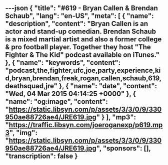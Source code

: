 ---json
{
  "title": "#619 - Bryan Callen & Brendan Schaub",
  "lang": "en-US",
  "meta": [
    {
      "name": "description",
      "content": "Bryan Callen is an actor and stand-up comedian. Brendan Schaub is a mixed martial artist and also a former college & pro football player. Together they host \"The Fighter & The Kid\" podcast available on iTunes."
    },
    {
      "name": "keywords",
      "content": "podcast,the,fighter,ufc,joe,party,experience,kid,bryan,brendan,freak,rogan,callen,schaub,619,deathsquad,jre"
    },
    {
      "name": "date",
      "content": "Wed, 04 Mar 2015 04:14:25 +0000"
    },
    {
      "name": "og:image",
      "content": "https://static.libsyn.com/p/assets/3/3/0/9/330950ae88726ae4/JRE619.jpg"
    }
  ],
  "mp3": "https://traffic.libsyn.com/joeroganexp/p619.mp3",
  "img": "https://static.libsyn.com/p/assets/3/3/0/9/330950ae88726ae4/JRE619.jpg",
  "sponsors": [],
  "transcription": false
}
---
<episode-header />

<timemark seconds="0" />

<transcribe-call-to-action />

<episode-footer />